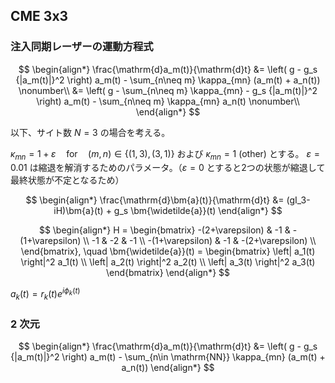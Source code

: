 
## CME 3x3

### 注入同期レーザーの運動方程式

$$
\begin{align*}
  \frac{\mathrm{d}a_m(t)}{\mathrm{d}t} &= 
  \left( g - g_s {|a_m(t)|}^2 \right) a_m(t) - \sum_{n\neq m} \kappa_{mn} (a_m(t) + a_n(t)) \nonumber\\
  &= \left( g - \sum_{n\neq m} \kappa_{mn} - g_s {|a_m(t)|}^2 \right) a_m(t) - \sum_{n\neq m} \kappa_{mn} a_n(t) \nonumber\\
\end{align*}  
$$


以下、サイト数 $N=3$ の場合を考える。

$\kappa_{mn}=1+\varepsilon \quad \mathrm{for} \quad (m,n)\in\{ (1,3),(3,1)\}$ および $\kappa_{mn}=1 \ (\mathrm{other})$  とする。
$\varepsilon=0.01$ は縮退を解消するためのパラメータ。（$\varepsilon=0$ とすると2つの状態が縮退して最終状態が不定となるため）



$$
\begin{align*}
  \frac{\mathrm{d}\bm{a}(t)}{\mathrm{d}t}
  &= (gI_3-iH)\bm{a}(t) + 
  g_s \bm{\widetilde{a}}(t)
\end{align*}
$$


$$
\begin{align*}
H = 
\begin{bmatrix}
-(2+\varepsilon) & -1 & -(1+\varepsilon) \\
-1 & -2 & -1 \\
-(1+\varepsilon) & -1 & -(2+\varepsilon) \\
\end{bmatrix}, \quad
\bm{\widetilde{a}}(t) =
  \begin{bmatrix}
    \left| a_1(t) \right|^2 a_1(t) \\
    \left| a_2(t) \right|^2 a_2(t) \\
    \left| a_3(t) \right|^2 a_3(t) 
  \end{bmatrix}
\end{align*}
$$


$a_k(t)=r_k(t)e^{i\phi_k(t)}$

### 2 次元


$$
\begin{align*}
  \frac{\mathrm{d}a_m(t)}{\mathrm{d}t} &= 
  \left( g - g_s {|a_m(t)|}^2 \right) a_m(t) - \sum_{n\in \mathrm{NN}} \kappa_{mn} (a_m(t) + a_n(t))
\end{align*}  
$$


